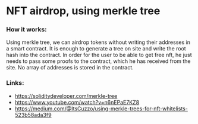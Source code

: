 # NFT airdrop, using merkle tree

### How it works:

Using merkle tree, we can airdrop tokens without writing their addresses in a smart contract. It is enough to generate a tree on site and write the root hash into the contract. In order for the user to be able to get free nft, he just needs to pass some proofs to the contract, which he has received from the site. No array of addresses is stored in the contract. 

### Links:

* https://soliditydeveloper.com/merkle-tree
* https://www.youtube.com/watch?v=n6nEPaE7KZ8
* https://medium.com/@ItsCuzzo/using-merkle-trees-for-nft-whitelists-523b58ada3f9